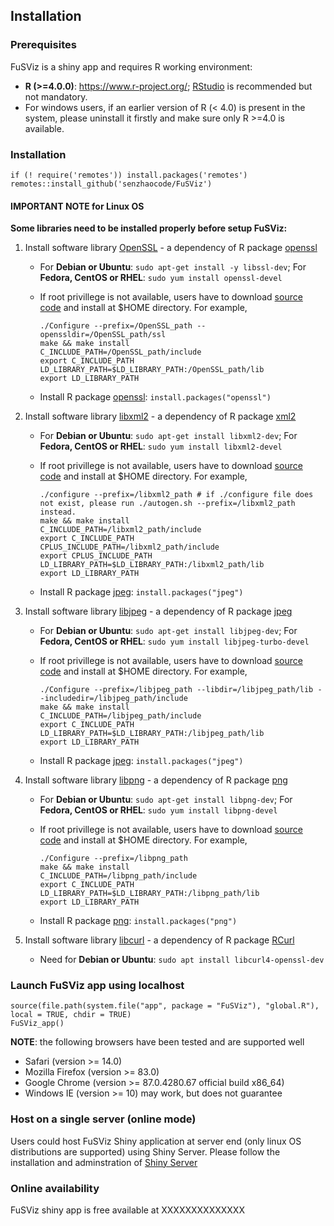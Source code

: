 ## Installation

### Prerequisites

FuSViz is a shiny app and requires R working environment:

* __R (>=4.0.0)__: https://www.r-project.org/; [RStudio](https://rstudio.com/products/rstudio/download/#download) is recommended but not mandatory. 
* For windows users, if an earlier version of R (< 4.0) is present in the system, please uninstall it firstly and make sure only R >=4.0 is available.

### Installation

	if (! require('remotes')) install.packages('remotes')
	remotes::install_github('senzhaocode/FuSViz')

#### IMPORTANT NOTE for Linux OS

**Some libraries need to be installed properly before setup FuSViz:**

1. Install software library [OpenSSL](https://www.openssl.org) - a dependency of R package [openssl](https://cran.r-project.org/web/packages/openssl/index.html)

	  * For **Debian or Ubuntu**: `sudo apt-get install -y libssl-dev`; For **Fedora, CentOS or RHEL**: `sudo yum install openssl-devel`
	  * If root privillege is not available, users have to download [source code](https://github.com/openssl/openssl) and install at $HOME directory. For example,
		
			./Configure --prefix=/OpenSSL_path --openssldir=/OpenSSL_path/ssl
			make && make install
			C_INCLUDE_PATH=/OpenSSL_path/include
			export C_INCLUDE_PATH
			LD_LIBRARY_PATH=$LD_LIBRARY_PATH:/OpenSSL_path/lib
			export LD_LIBRARY_PATH

	  * Install R package [openssl](https://cran.r-project.org/web/packages/openssl/index.html): `install.packages("openssl")`

2. Install software library [libxml2](http://xmlsoft.org) - a dependency of R package [xml2](https://cran.r-project.org/web/packages/XML/index.html)

	  * For **Debian or Ubuntu**: `sudo apt-get install libxml2-dev`; For **Fedora, CentOS or RHEL**: `sudo yum install libxml2-devel`
	  * If root privillege is not available, users have to download [source code](http://xmlsoft.org/downloads.html) and install at $HOME directory. For example,
	
			./configure --prefix=/libxml2_path # if ./configure file does not exist, please run ./autogen.sh --prefix=/libxml2_path instead.
			make && make install
			C_INCLUDE_PATH=/libxml2_path/include
			export C_INCLUDE_PATH
			CPLUS_INCLUDE_PATH=/libxml2_path/include
			export CPLUS_INCLUDE_PATH
			LD_LIBRARY_PATH=$LD_LIBRARY_PATH:/libxml2_path/lib
			export LD_LIBRARY_PATH

	  * Install R package [jpeg](https://cran.r-project.org/web/packages/jpeg/index.html): `install.packages("jpeg")`

3. Install software library [libjpeg](https://ijg.org) - a dependency of R package [jpeg](https://cran.r-project.org/web/packages/jpeg/index.html)

	  * For **Debian or Ubuntu**: `sudo apt-get install libjpeg-dev`; For **Fedora, CentOS or RHEL**: `sudo yum install libjpeg-turbo-devel`
	  * If root privillege is not available, users have to download [source code](https://ijg.org) and install at $HOME directory. For example,

			./Configure --prefix=/libjpeg_path --libdir=/libjpeg_path/lib --includedir=/libjpeg_path/include
			make && make install
			C_INCLUDE_PATH=/libjpeg_path/include
			export C_INCLUDE_PATH
			LD_LIBRARY_PATH=$LD_LIBRARY_PATH:/libjpeg_path/lib
			export LD_LIBRARY_PATH

	  * Install R package [jpeg](https://cran.r-project.org/web/packages/jpeg/index.html): `install.packages("jpeg")`

4. Install software library [libpng](https://libpng.sourceforge.io) - a dependency of R package [png](https://cran.r-project.org/web/packages/png/index.html)

	  * For **Debian or Ubuntu**: `sudo apt-get install libpng-dev`; For **Fedora, CentOS or RHEL**: `sudo yum install libpng-devel`
	  * If root privillege is not available, users have to download [source code](https://libpng.sourceforge.io) and install at $HOME directory. For example,

			./Configure --prefix=/libpng_path
			make && make install
			C_INCLUDE_PATH=/libpng_path/include
			export C_INCLUDE_PATH
			LD_LIBRARY_PATH=$LD_LIBRARY_PATH:/libpng_path/lib
			export LD_LIBRARY_PATH

	  * Install R package [png](https://cran.r-project.org/web/packages/png/index.html): `install.packages("png")`

5. Install software library [libcurl](https://curl.se/libcurl/) - a dependency of R package [RCurl](https://cran.r-project.org/web/packages/RCurl/index.html)

	  * Need for **Debian or Ubuntu**: `sudo apt install libcurl4-openssl-dev`

### Launch FuSViz app using localhost

	source(file.path(system.file("app", package = "FuSViz"), "global.R"), local = TRUE, chdir = TRUE)
	FuSViz_app()

**NOTE**: the following browsers have been tested and are supported well

* Safari (version >= 14.0)
* Mozilla Firefox (version >= 83.0)
* Google Chrome (version >= 87.0.4280.67 official build x86_64)
* Windows IE (version >= 10) may work, but does not guarantee

### Host on a single server (online mode)

Users could host FuSViz Shiny application at server end (only linux OS distributions are supported) using Shiny Server.
Please follow the installation and adminstration of [Shiny Server](https://www.rstudio.com/products/shiny/download-server/)

### Online availability

FuSViz shiny app is free available at XXXXXXXXXXXXXX

